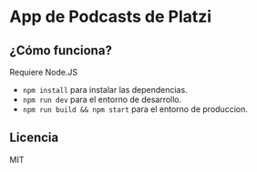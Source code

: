 # App de Podcasts de Platzi



## ¿Cómo funciona?

Requiere Node.JS

* `npm install` para instalar las dependencias.
* `npm run dev` para el entorno de desarrollo.
* `npm run build && npm start` para el entorno de produccion.

## Licencia

MIT